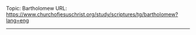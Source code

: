Topic: Bartholomew
URL: https://www.churchofjesuschrist.org/study/scriptures/tg/bartholomew?lang=eng

---

